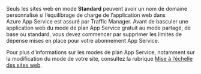 Seuls les sites web en mode **Standard** peuvent avoir un nom de domaine personnalisé si l’équilibrage de charge de l’application web dans Azure App Service est assuré par Traffic Manager. Avant de basculer une application web du mode de plan App Service gratuit au mode partagé, de base ou standard, vous devez commencer par supprimer les limites de dépense mises en place pour votre abonnement App Service.

Pour plus d’informations sur les modes de plan App Service, notamment sur la modification du mode de votre site, consultez la rubrique [Mise à l’échelle des sites web](../article/app-service-web/web-sites-scale.md).

<!---HONumber=August15_HO6-->